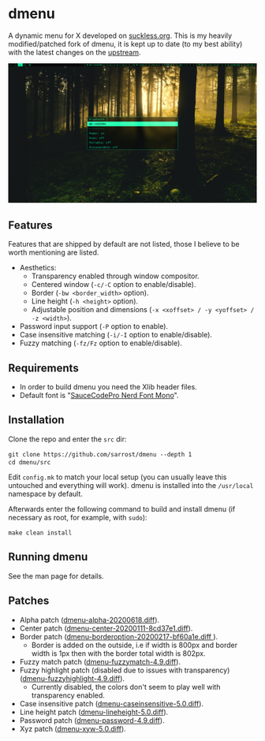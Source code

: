 # dmenu
A dynamic menu for X developed on [suckless.org](https://tools.suckless.org/dmenu/). This is my heavily modified/patched fork of dmenu, it is kept up to date (to my best ability) with the latest changes on the [upstream](https://git.suckless.org/dmenu/).

![Screenshot](preview/screenshot.jpg "Screenshot")

## Features
Features that are shipped by default are not listed, those I believe to be worth mentioning are listed.

- Aesthetics: 
	- Transparency enabled through window compositor.
	- Centered window (`-c/-C` option to enable/disable).
	- Border (`-bw <border_width>` option).
	- Line height (`-h <height>` option).
	- Adjustable position and dimensions (`-x <xoffset> / -y <yoffset> / -z <width>`).
- Password input support (`-P` option to enable).
- Case insensitive matching (`-i/-I` option to enable/disable).
- Fuzzy matching (`-fz/Fz` option to enable/disable).


## Requirements
- In order to build dmenu you need the Xlib header files.
- Default font is "[SauceCodePro Nerd Font Mono](https://www.nerdfonts.com/)".


## Installation
Clone the repo and enter the `src` dir:

```shellscript
git clone https://github.com/sarrost/dmenu --depth 1
cd dmenu/src
```

Edit `config.mk` to match your local setup (you can usually leave this untouched and everything will work). dmenu is installed into the `/usr/local` namespace by default.

Afterwards enter the following command to build and install dmenu (if necessary as root, for example, with `sudo`):

```shellscript
make clean install
```


## Running dmenu
See the man page for details.


## Patches
- Alpha patch ([dmenu-alpha-20200618.diff](https://gist.github.com/oibind/d17b79025765f53e99716fb1ee780c88)).
- Center patch ([dmenu-center-20200111-8cd37e1.diff](https://tools.suckless.org/dmenu/patches/center/)).
- Border patch ([dmenu-borderoption-20200217-bf60a1e.diff ](https://tools.suckless.org/dmenu/patches/border/)).
	- Border is added on the outside, i.e if width is 800px and border width is 1px then with the border total width is 802px.
- Fuzzy match patch ([dmenu-fuzzymatch-4.9.diff](https://tools.suckless.org/dmenu/patches/fuzzymatch/)).
- Fuzzy highlight patch (disabled due to issues with transparency) ([dmenu-fuzzyhighlight-4.9.diff](https://tools.suckless.org/dmenu/patches/fuzzyhighlight/)).
	- Currently disabled, the colors don't seem to play well with transparency enabled.
- Case insensitive patch ([dmenu-caseinsensitive-5.0.diff](https://tools.suckless.org/dmenu/patches/case-insensitive/)).
- Line height patch ([dmenu-lineheight-5.0.diff](https://tools.suckless.org/dmenu/patches/line-height/)).
- Password patch ([dmenu-password-4.9.diff](https://tools.suckless.org/dmenu/patches/password/)).
- Xyz patch ([dmenu-xyw-5.0.diff](https://tools.suckless.org/dmenu/patches/xyw/)).
